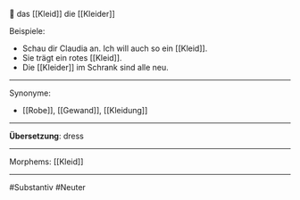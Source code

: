 🔴 das [[Kleid]]
die [[Kleider]]

Beispiele:
- Schau dir Claudia an. Ich will auch so ein [[Kleid]].  
- Sie trägt ein rotes [[Kleid]].
- Die [[Kleider]] im Schrank sind alle neu.

---
Synonyme:
- [[Robe]], [[Gewand]], [[Kleidung]]

---
**Übersetzung**: dress

---
Morphems:
[[Kleid]]

---
#Substantiv #Neuter